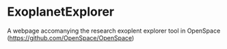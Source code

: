 # ExoplanetExplorer
A webpage accomanying the research exoplent explorer tool in OpenSpace (https://github.com/OpenSpace/OpenSpace)

